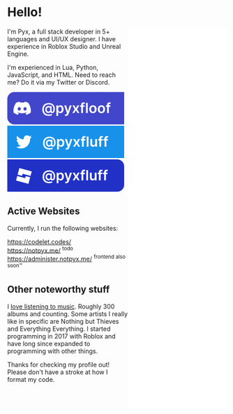 # Hello!

<img src="https://raw.githubusercontent.com/pyxfluff/pyxfluff/refs/heads/main/github-metrics.svg" align="right" width="45%">

I'm Pyx, a full stack developer in 5+ languages and UI/UX designer. I have experience in Roblox Studio and Unreal Engine.

I'm experienced in Lua, Python, JavaScript, and HTML. Need to reach me? Do it via my Twitter or Discord.

[![Discord](SVGs/Discord.svg)](https://discord.com/users/449950252397494274)[![Twitter](SVGs/Twitter.svg)](https://twitter.com/pyxfluff)[![DevForum](SVGs/DevForum.svg)](https://devforum.roblox.com/u/pyxfluff)

## Active Websites

Currently, I run the following websites:

https://codelet.codes/ <br>
https://notpyx.me/ <sup>todo</sup> <br>
https://administer.notpyx.me/ <sup>frontend also soon:tm:</sup> <br>


## Other noteworthy stuff

I [love listening to music](https://www.last.fm/user/pyxfluff). Roughly 300 albums and counting. Some artists I really like in specific are Nothing but Thieves and Everything Everything.
I started programming in 2017 with Roblox and have long since expanded to programming with other things.

Thanks for checking my profile out! Please don't have a stroke at how I format my code.
